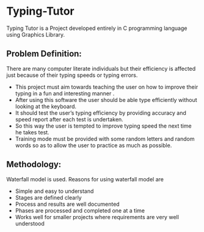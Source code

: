 # Typing-Tutor
Typing Tutor is a Project developed entirely in C programming language using Graphics Library.

## Problem Definition: 
There are many computer literate individuals but their efficiency is affected just because of their typing speeds or typing errors. 

-	This project must aim towards teaching the user on how to improve their typing in a fun and interesting manner .
-	After using this software the user should be able type efficiently without looking at the keyboard. 
-	It should test the user’s typing efficiency by providing accuracy and speed report after each test is undertaken.
-	So this way the user is tempted to improve typing speed the next time he takes test.
-	Training mode must be provided with some random letters and random words so as to allow the user to practice as much as possible.

## Methodology: 
Waterfall model is used. Reasons for using waterfall model are

-	Simple and easy to understand
-	Stages are defined clearly
-	Process and results are well documented
-	Phases are processed and completed one at a time
-	Works well for smaller projects where requirements are very well understood
